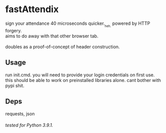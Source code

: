 # fastAttendix
sign your attendance 40 microseconds quicker.<sub><sub>heh.</sub></sub> powered by HTTP forgery. </br>aims to do away with that other browser tab. </br></br>doubles as a proof-of-concept of header construction.

## Usage
run init.cmd. you will need to provide your login credentials on first use. </br>this should be able to work on preinstalled libraries alone. cant bother with pypi shit.

## Deps
requests, json

###### tested for Python 3.9.1.

